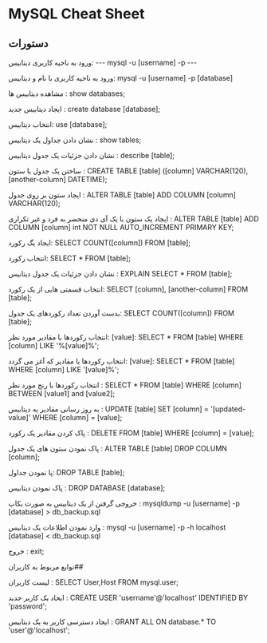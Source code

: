 # MySQL Cheat Sheet

## دستورات 

ورود به ناحیه کاربری دیتابیس: --- mysql -u [username] -p ---

ورود به ناحیه کاربری با نام و دیتابیس: mysql -u [username] -p [database]

مشاهده دیتابیس ها : show databases;

ایجاد دیتابیس جدید : create database [database];

انتخاب دیتابیس: use [database];

نشان دادن جداول یک دیتابیس : show tables;

نشان دادن جزئیات یک جدول دیتابیس : describe [table];

ساختن یک جدول با ستون : CREATE TABLE [table] ([column] VARCHAR(120), [another-column] DATETIME);

ایجاد ستون بر روی جدول : ALTER TABLE [table] ADD COLUMN [column] VARCHAR(120);

ایجاد یک ستون با یک آی دی منحصر به فرد و غیر تکراری : ALTER TABLE [table] ADD COLUMN [column] int NOT NULL AUTO_INCREMENT PRIMARY KEY;

ایجاد یگ رکورد: SELECT COUNT([column]) FROM [table];

انتخاب رکورد: SELECT * FROM [table];

نشان دادن جزئیات یک جدول دیتابیس : EXPLAIN SELECT * FROM [table];

انتخاب قسمتی هایی از یک رکورد: SELECT [column], [another-column] FROM [table];

بدست آوردن تعداد رکوردهای یک جدول: SELECT COUNT([column]) FROM [table];

انتخاب رکوردها با مقادیر مورد نظر: [value]: SELECT * FROM [table] WHERE [column] LIKE '%[value]%';

انتخاب رکوردها با مقادیر که آغز می گردد: [value]: SELECT * FROM [table] WHERE [column] LIKE '[value]%';

انتخاب رکوردها با رنج مورد نظر : SELECT * FROM [table] WHERE [column] BETWEEN [value1] and [value2];

به روز رسانی مقادیر یه دیتابیس : UPDATE [table] SET [column] = '[updated-value]' WHERE [column] = [value];

پاک کردن مقادیر یک رکورد : DELETE FROM [table] WHERE [column] = [value];

پاک نمودن ستون های یک جدول : ALTER TABLE [table] DROP COLUMN [column];

پا نمودن جداول: DROP TABLE [table];

پاک نمودن دیتابیس : DROP DATABASE [database];

خروجی گرفتن از یک دیتابیس به صورت بکاپ : mysqldump -u [username] -p [database] > db_backup.sql

وارد نمودن اطلاعات یک دیتابیس : mysql -u [username] -p -h localhost [database] < db_backup.sql

خروج : exit;

توابع مربوط به کاربران##

لیست کاربران : SELECT User,Host FROM mysql.user;

ایحاد یک کاربر جدید : CREATE USER 'username'@'localhost' IDENTIFIED BY 'password';

ایجاد دسترسی کاربر به یک دیتابیس : GRANT ALL ON database.* TO 'user'@'localhost';
